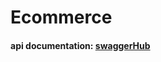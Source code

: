 # Ecommerce


#### api documentation:  [swaggerHub](https://app.swaggerhub.com/apis/levelopers2/Ecommerce/1.0.0)
